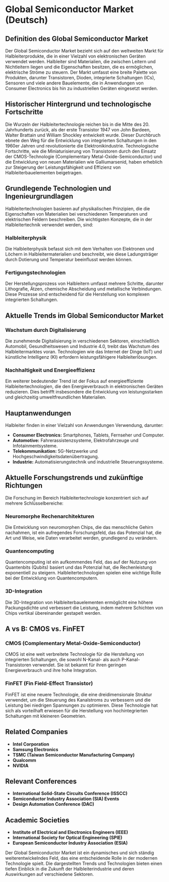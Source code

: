 # Global Semiconductor Market (Deutsch)

## Definition des Global Semiconductor Market

Der Global Semiconductor Market bezieht sich auf den weltweiten Markt für Halbleiterprodukte, die in einer Vielzahl von elektronischen Geräten verwendet werden. Halbleiter sind Materialien, die zwischen Leitern und Nichtleitern liegen und die Eigenschaften besitzen, die es ermöglichen, elektrische Ströme zu steuern. Der Markt umfasst eine breite Palette von Produkten, darunter Transistoren, Dioden, integrierte Schaltungen (ICs), Sensoren und viele andere Bauelemente, die in Anwendungen von Consumer Electronics bis hin zu industriellen Geräten eingesetzt werden.

## Historischer Hintergrund und technologische Fortschritte

Die Wurzeln der Halbleitertechnologie reichen bis in die Mitte des 20. Jahrhunderts zurück, als der erste Transistor 1947 von John Bardeen, Walter Brattain und William Shockley entwickelt wurde. Dieser Durchbruch ebnete den Weg für die Entwicklung von integrierten Schaltungen in den 1960er Jahren und revolutionierte die Elektronikindustrie. Technologische Fortschritte, wie die Miniaturisierung von Transistoren durch den Einsatz der CMOS-Technologie (Complementary Metal-Oxide-Semiconductor) und die Entwicklung von neuen Materialien wie Galliumarsenid, haben erheblich zur Steigerung der Leistungsfähigkeit und Effizienz von Halbleiterbauelementen beigetragen.

## Grundlegende Technologien und Ingenieurgrundlagen

Halbleitertechnologien basieren auf physikalischen Prinzipien, die die Eigenschaften von Materialien bei verschiedenen Temperaturen und elektrischen Feldern beschreiben. Die wichtigsten Konzepte, die in der Halbleitertechnik verwendet werden, sind:

### Halbleiterphysik
Die Halbleiterphysik befasst sich mit dem Verhalten von Elektronen und Löchern in Halbleitermaterialien und beschreibt, wie diese Ladungsträger durch Dotierung und Temperatur beeinflusst werden können.

### Fertigungstechnologien
Der Herstellungsprozess von Halbleitern umfasst mehrere Schritte, darunter Lithografie, Ätzen, chemische Abscheidung und metallische Verbindungen. Diese Prozesse sind entscheidend für die Herstellung von komplexen integrierten Schaltungen.

## Aktuelle Trends im Global Semiconductor Market

### Wachstum durch Digitalisierung
Die zunehmende Digitalisierung in verschiedenen Sektoren, einschließlich Automobil, Gesundheitswesen und Industrie 4.0, treibt das Wachstum des Halbleitermarktes voran. Technologien wie das Internet der Dinge (IoT) und künstliche Intelligenz (KI) erfordern leistungsfähigere Halbleiterlösungen.

### Nachhaltigkeit und Energieeffizienz
Ein weiterer bedeutender Trend ist der Fokus auf energieeffiziente Halbleitertechnologien, die den Energieverbrauch in elektronischen Geräten reduzieren. Dies betrifft insbesondere die Entwicklung von leistungsstarken und gleichzeitig umweltfreundlichen Materialien.

## Hauptanwendungen

Halbleiter finden in einer Vielzahl von Anwendungen Verwendung, darunter:

- **Consumer Electronics:** Smartphones, Tablets, Fernseher und Computer.
- **Automotive:** Fahrerassistenzsysteme, Elektrofahrzeuge und Infotainmentsysteme.
- **Telekommunikation:** 5G-Netzwerke und Hochgeschwindigkeitsdatenübertragung.
- **Industrie:** Automatisierungstechnik und industrielle Steuerungssysteme.

## Aktuelle Forschungstrends und zukünftige Richtungen

Die Forschung im Bereich Halbleitertechnologie konzentriert sich auf mehrere Schlüsselbereiche:

### Neuromorphe Rechenarchitekturen
Die Entwicklung von neuromorphen Chips, die das menschliche Gehirn nachahmen, ist ein aufregendes Forschungsfeld, das das Potenzial hat, die Art und Weise, wie Daten verarbeitet werden, grundlegend zu verändern.

### Quantencomputing
Quantencomputing ist ein aufkommendes Feld, das auf der Nutzung von Quantenbits (Qubits) basiert und das Potenzial hat, die Rechenleistung exponentiell zu steigern. Halbleitertechnologien spielen eine wichtige Rolle bei der Entwicklung von Quantencomputern.

### 3D-Integration
Die 3D-Integration von Halbleiterbauelementen ermöglicht eine höhere Packungsdichte und verbessert die Leistung, indem mehrere Schichten von Chips vertikal übereinander gestapelt werden.

## A vs B: CMOS vs. FinFET

### CMOS (Complementary Metal-Oxide-Semiconductor)
CMOS ist eine weit verbreitete Technologie für die Herstellung von integrierten Schaltungen, die sowohl N-Kanal- als auch P-Kanal-Transistoren verwendet. Sie ist bekannt für ihren geringen Energieverbrauch und ihre hohe Integration.

### FinFET (Fin Field-Effect Transistor)
FinFET ist eine neuere Technologie, die eine dreidimensionale Struktur verwendet, um die Steuerung des Kanalstroms zu verbessern und die Leistung bei niedrigen Spannungen zu optimieren. Diese Technologie hat sich als vorteilhaft erwiesen für die Herstellung von hochintegrierten Schaltungen mit kleineren Geometrien.

## Related Companies

- **Intel Corporation**
- **Samsung Electronics**
- **TSMC (Taiwan Semiconductor Manufacturing Company)**
- **Qualcomm**
- **NVIDIA**

## Relevant Conferences

- **International Solid-State Circuits Conference (ISSCC)**
- **Semiconductor Industry Association (SIA) Events**
- **Design Automation Conference (DAC)**

## Academic Societies

- **Institute of Electrical and Electronics Engineers (IEEE)**
- **International Society for Optical Engineering (SPIE)**
- **European Semiconductor Industry Association (ESIA)**

Der Global Semiconductor Market ist ein dynamisches und sich ständig weiterentwickelndes Feld, das eine entscheidende Rolle in der modernen Technologie spielt. Die dargestellten Trends und Technologien bieten einen tiefen Einblick in die Zukunft der Halbleiterindustrie und deren Auswirkungen auf verschiedene Sektoren.